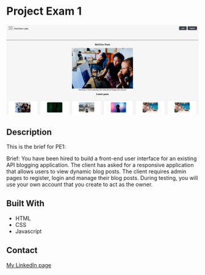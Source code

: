 # Project Exam 1

![image](https://github.com/Mariengs/portfolio1/blob/main/assets/hotviewlabss.png)


## Description

This is the brief for PE1: 

Brief:
You have been hired to build a front-end user interface for an existing API blogging application. 
The client has asked for a responsive application that allows users to view dynamic blog posts. 
The client requires admin pages to register, login and manage their blog posts. 
During testing, you will use your own account that you create to act as the owner.




## Built With


- HTML
- CSS
- Javascript

## Contact


[My LinkedIn page](https://www.linkedin.com/in/marianne-e-b95049295/)


